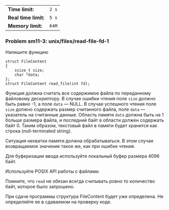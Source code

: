 |                      |       |
|----------------------|-------|
| **Time limit:**      | `2 s` |
| **Real time limit:** | `5 s` |
| **Memory limit:**    | `64M` |


### Problem sm11-3: unix/files/read-file-fd-1

Напишите функцию

    
    
    struct FileContent
    {
        ssize_t size;
        char *data;
    };
    struct FileContent read_file(int fd);

Функция должна считать все содержимое файла по переданному
файловому дескриптору. В случае ошибки чтения поле `size` должно
быть равно -1, а поле `data` — NULL. В случае успешного чтения
поле `size` должно содержать размер считанного файла, поле `data`
— указатель на считанные данные. Область памяти `data` должна
быть на 1 больше размера файла, и последний байт в области должен
содержать байт 0. Таким образом, текстовый файл в памяти будет
хранится как строка (null-terminated string).

Ситуация нехватки памяти должна обрабатываться. В этом случае
возвращаемое значение такое же, как при ошибке чтения.

Для буферизации ввода используйте локальный буфер размера 4096
байт.

Используйте POSIX API работы с файлами.

Помните, что `read` не обязан всегда считывать ровно то
количество байт, которое было запрошено.

При сдаче программы структура FileContent будет уже определена.
Не определяйте ее в сдаваемом на проверку коде.

